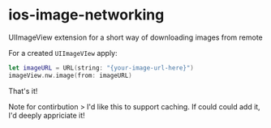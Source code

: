 # ios-image-networking
UIImageView extension for a short way of downloading images from remote

For a created `UIImageVIew` apply:

```swift
let imageURL = URL(string: "{your-image-url-here}")
imageView.nw.image(from: imageURL)
```

That's it!

Note for contirbution > I'd like this to support caching. If could could add it, I'd deeply appriciate it!
